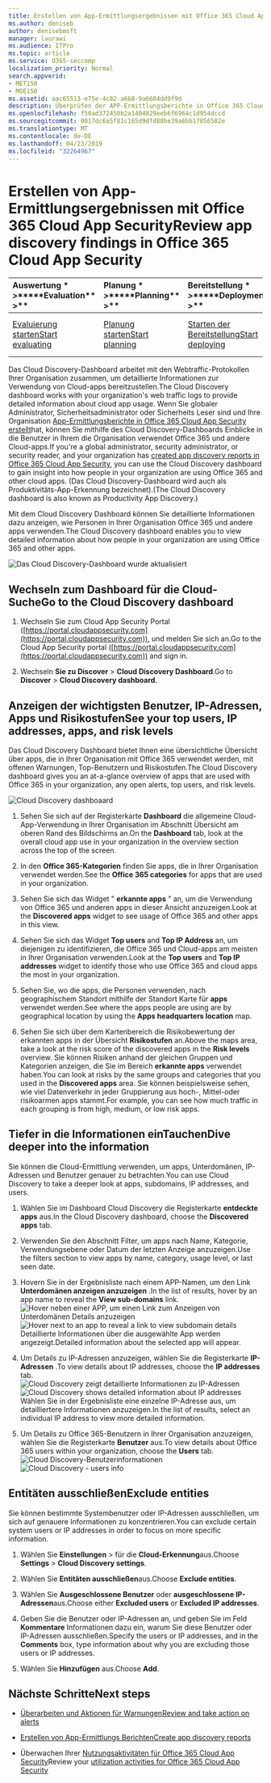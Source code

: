 ```yaml
---
title: Erstellen von App-Ermittlungsergebnissen mit Office 365 Cloud App Security
ms.author: deniseb
author: denisebmsft
manager: laurawi
ms.audience: ITPro
ms.topic: article
ms.service: O365-seccomp
localization_priority: Normal
search.appverid:
- MET150
- MOE150
ms.assetid: aac65513-e75e-4c82-a668-9a6604dd9f9d
description: Überprüfen der APP-Ermittlungsberichte in Office 365 Cloud-App-Sicherheit kann Ihnen helfen, mehr darüber zu erfahren, wie Personen in Ihrer Organisation Cloud-Apps verwenden. Nachdem Sie die APP-Ermittlungsberichte mithilfe von Protokolldateien aus Ihren Firewalls und Proxys erstellt haben, überarbeiten Sie die Ergebnisse im Dashboard App Discovery.
ms.openlocfilehash: f50ad372450b2a1404829eeb6f6964c1d954dccd
ms.sourcegitcommit: 0017dc6a5f81c165d9dfd88be39a6bb17856582e
ms.translationtype: MT
ms.contentlocale: de-DE
ms.lasthandoff: 04/23/2019
ms.locfileid: "32264967"
---
```

# <a name="review-app-discovery-findings-in-office-365-cloud-app-security"></a><span data-ttu-id="dfeaa-104">Erstellen von App-Ermittlungsergebnissen mit Office 365 Cloud App Security</span><span class="sxs-lookup"><span data-stu-id="dfeaa-104">Review app discovery findings in Office 365 Cloud App Security</span></span>
  
|<span data-ttu-id="dfeaa-105">Auswertung \* *\>*\*</span><span class="sxs-lookup"><span data-stu-id="dfeaa-105">\*\*\*\*Evaluation\*\* \>\*\*</span></span>|<span data-ttu-id="dfeaa-106">Planung \* *\>*\*</span><span class="sxs-lookup"><span data-stu-id="dfeaa-106">\*\*\*\*Planning\*\* \>\*\*</span></span>|<span data-ttu-id="dfeaa-107">Bereitstellung \* *\>*\*</span><span class="sxs-lookup"><span data-stu-id="dfeaa-107">\*\*\*\*Deployment\*\* \>\*\*</span></span>|<span data-ttu-id="dfeaa-108">Auslastung \* \* \* \*</span><span class="sxs-lookup"><span data-stu-id="dfeaa-108">\*\*\*\*Utilization\*\*\*\*</span></span>|
|:-----|:-----|:-----|:-----|
|[<span data-ttu-id="dfeaa-109">Evaluierung starten</span><span class="sxs-lookup"><span data-stu-id="dfeaa-109">Start evaluating</span></span>](office-365-cas-overview.md) <br/> |[<span data-ttu-id="dfeaa-110">Planung starten</span><span class="sxs-lookup"><span data-stu-id="dfeaa-110">Start planning</span></span>](get-ready-for-office-365-cas.md) <br/> |[<span data-ttu-id="dfeaa-111">Starten der Bereitstellung</span><span class="sxs-lookup"><span data-stu-id="dfeaa-111">Start deploying</span></span>](turn-on-office-365-cas.md) <br/> |<span data-ttu-id="dfeaa-112">Sie sind hier!</span><span class="sxs-lookup"><span data-stu-id="dfeaa-112">You are here!</span></span>  <br/> [<span data-ttu-id="dfeaa-113">Nächste Schritte</span><span class="sxs-lookup"><span data-stu-id="dfeaa-113">Next steps</span></span>](#next-steps) <br/> |
   
<span data-ttu-id="dfeaa-114">Das Cloud Discovery-Dashboard arbeitet mit den Webtraffic-Protokollen Ihrer Organisation zusammen, um detaillierte Informationen zur Verwendung von Cloud-apps bereitzustellen.</span><span class="sxs-lookup"><span data-stu-id="dfeaa-114">The Cloud Discovery dashboard works with your organization's web traffic logs to provide detailed information about cloud app usage.</span></span> <span data-ttu-id="dfeaa-115">Wenn Sie globaler Administrator, Sicherheitsadministrator oder Sicherheits Leser sind und Ihre Organisation [App-Ermittlungsberichte in Office 365 Cloud App Security erstellt](create-app-discovery-reports-in-ocas.md)hat, können Sie mithilfe des Cloud Discovery-Dashboards Einblicke in die Benutzer in Ihrem die Organisation verwendet Office 365 und andere Cloud-apps.</span><span class="sxs-lookup"><span data-stu-id="dfeaa-115">If you're a global administrator, security administrator, or security reader, and your organization has [created app discovery reports in Office 365 Cloud App Security](create-app-discovery-reports-in-ocas.md), you can use the Cloud Discovery dashboard to gain insight into how people in your organization are using Office 365 and other cloud apps.</span></span> <span data-ttu-id="dfeaa-116">(Das Cloud Discovery-Dashboard wird auch als Produktivitäts-App-Erkennung bezeichnet).</span><span class="sxs-lookup"><span data-stu-id="dfeaa-116">(The Cloud Discovery dashboard is also known as Productivity App Discovery.)</span></span>
  
 <span data-ttu-id="dfeaa-117">Mit dem Cloud Discovery Dashboard können Sie detaillierte Informationen dazu anzeigen, wie Personen in Ihrer Organisation Office 365 und andere apps verwenden.</span><span class="sxs-lookup"><span data-stu-id="dfeaa-117">The Cloud Discovery dashboard enables you to view detailed information about how people in your organization are using Office 365 and other apps.</span></span> 
  
![Das Cloud Discovery-Dashboard wurde aktualisiert](media/12712681-c0b3-4cb3-b7fd-2cf2ad4e825f.png)
     
## <a name="go-to-the-cloud-discovery-dashboard"></a><span data-ttu-id="dfeaa-119">Wechseln zum Dashboard für die Cloud-Suche</span><span class="sxs-lookup"><span data-stu-id="dfeaa-119">Go to the Cloud Discovery dashboard</span></span>

1. <span data-ttu-id="dfeaa-120">Wechseln Sie zum Cloud App Security Portal ([https://portal.cloudappsecurity.com](https://portal.cloudappsecurity.com)), und melden Sie sich an.</span><span class="sxs-lookup"><span data-stu-id="dfeaa-120">Go to the Cloud App Security portal ([https://portal.cloudappsecurity.com](https://portal.cloudappsecurity.com)) and sign in.</span></span>
    
2. <span data-ttu-id="dfeaa-121">Wechseln **Sie zu Discover** \> **Cloud Discovery Dashboard**.</span><span class="sxs-lookup"><span data-stu-id="dfeaa-121">Go to **Discover** \> **Cloud Discovery dashboard**.</span></span>
    
## <a name="see-your-top-users-ip-addresses-apps-and-risk-levels"></a><span data-ttu-id="dfeaa-122">Anzeigen der wichtigsten Benutzer, IP-Adressen, Apps und Risikostufen</span><span class="sxs-lookup"><span data-stu-id="dfeaa-122">See your top users, IP addresses, apps, and risk levels</span></span>

<span data-ttu-id="dfeaa-123">Das Cloud Discovery Dashboard bietet Ihnen eine übersichtliche Übersicht über apps, die in Ihrer Organisation mit Office 365 verwendet werden, mit offenen Warnungen, Top-Benutzern und Risikostufen.</span><span class="sxs-lookup"><span data-stu-id="dfeaa-123">The Cloud Discovery dashboard gives you an at-a-glance overview of apps that are used with Office 365 in your organization, any open alerts, top users, and risk levels.</span></span>
  
![Cloud Discovery dashboaard](media/06696946-fbdf-4781-b5b8-2ac074fcb2a1.png)
  
1. <span data-ttu-id="dfeaa-125">Sehen Sie sich auf der Registerkarte **Dashboard** die allgemeine Cloud-App-Verwendung in Ihrer Organisation im Abschnitt Übersicht am oberen Rand des Bildschirms an.</span><span class="sxs-lookup"><span data-stu-id="dfeaa-125">On the **Dashboard** tab, look at the overall cloud app use in your organization in the overview section across the top of the screen.</span></span> 
    
2. <span data-ttu-id="dfeaa-126">In den **Office 365-Kategorien** finden Sie apps, die in Ihrer Organisation verwendet werden.</span><span class="sxs-lookup"><span data-stu-id="dfeaa-126">See the **Office 365 categories** for apps that are used in your organization.</span></span> 
    
3. <span data-ttu-id="dfeaa-127">Sehen Sie sich das Widget " **erkannte apps** " an, um die Verwendung von Office 365 und anderen apps in dieser Ansicht anzuzeigen.</span><span class="sxs-lookup"><span data-stu-id="dfeaa-127">Look at the **Discovered apps** widget to see usage of Office 365 and other apps in this view.</span></span> 
    
4. <span data-ttu-id="dfeaa-128">Sehen Sie sich das Widget **Top users** and **Top IP Address** an, um diejenigen zu identifizieren, die Office 365 und Cloud-apps am meisten in Ihrer Organisation verwenden.</span><span class="sxs-lookup"><span data-stu-id="dfeaa-128">Look at the **Top users** and **Top IP addresses** widget to identify those who use Office 365 and cloud apps the most in your organization.</span></span> 
    
5. <span data-ttu-id="dfeaa-129">Sehen Sie, wo die apps, die Personen verwenden, nach geographischem Standort mithilfe der Standort Karte für **apps** verwendet werden.</span><span class="sxs-lookup"><span data-stu-id="dfeaa-129">See where the apps people are using are by geographical location by using the **Apps headquarters location** map.</span></span> 
    
6. <span data-ttu-id="dfeaa-130">Sehen Sie sich über dem Kartenbereich die Risikobewertung der erkannten apps in der Übersicht **Risikostufen** an.</span><span class="sxs-lookup"><span data-stu-id="dfeaa-130">Above the maps area, take a look at the risk score of the discovered apps in the **Risk levels** overview.</span></span> <span data-ttu-id="dfeaa-131">Sie können Risiken anhand der gleichen Gruppen und Kategorien anzeigen, die Sie im Bereich **erkannte apps** verwendet haben.</span><span class="sxs-lookup"><span data-stu-id="dfeaa-131">You can look at risks by the same groups and categories that you used in the **Discovered apps** area.</span></span> <span data-ttu-id="dfeaa-132">Sie können beispielsweise sehen, wie viel Datenverkehr in jeder Gruppierung aus hoch-, Mittel-oder risikoarmen apps stammt.</span><span class="sxs-lookup"><span data-stu-id="dfeaa-132">For example, you can see how much traffic in each grouping is from high, medium, or low risk apps.</span></span> 
    
## <a name="dive-deeper-into-the-information"></a><span data-ttu-id="dfeaa-133">Tiefer in die Informationen einTauchen</span><span class="sxs-lookup"><span data-stu-id="dfeaa-133">Dive deeper into the information</span></span>

<span data-ttu-id="dfeaa-134">Sie können die Cloud-Ermittlung verwenden, um apps, Unterdomänen, IP-Adressen und Benutzer genauer zu betrachten.</span><span class="sxs-lookup"><span data-stu-id="dfeaa-134">You can use Cloud Discovery to take a deeper look at apps, subdomains, IP addresses, and users.</span></span>
  
1. <span data-ttu-id="dfeaa-135">Wählen Sie im Dashboard Cloud Discovery die Registerkarte **entdeckte apps** aus.</span><span class="sxs-lookup"><span data-stu-id="dfeaa-135">In the Cloud Discovery dashboard, choose the **Discovered apps** tab.</span></span> 
    
2. <span data-ttu-id="dfeaa-136">Verwenden Sie den Abschnitt Filter, um apps nach Name, Kategorie, Verwendungsebene oder Datum der letzten Anzeige anzuzeigen.</span><span class="sxs-lookup"><span data-stu-id="dfeaa-136">Use the filters section to view apps by name, category, usage level, or last seen date.</span></span>
    
3. <span data-ttu-id="dfeaa-137">Hovern Sie in der Ergebnisliste nach einem APP-Namen, um den Link **Unterdomänen anzeigen anzuzeigen** .</span><span class="sxs-lookup"><span data-stu-id="dfeaa-137">In the list of results, hover by an app name to reveal the **View sub-domains** link.</span></span><br/> <span data-ttu-id="dfeaa-138">![Hover neben einer APP, um einen Link zum Anzeigen von Unterdomänen Details anzuzeigen](media/4a212215-8a2c-46fd-9ef9-89e4064658a6.png)</span><span class="sxs-lookup"><span data-stu-id="dfeaa-138">![Hover next to an app to reveal a link to view subdomain details](media/4a212215-8a2c-46fd-9ef9-89e4064658a6.png)</span></span><br/><span data-ttu-id="dfeaa-139">Detaillierte Informationen über die ausgewählte App werden angezeigt.</span><span class="sxs-lookup"><span data-stu-id="dfeaa-139">Detailed information about the selected app will appear.</span></span>
    
4. <span data-ttu-id="dfeaa-140">Um Details zu IP-Adressen anzuzeigen, wählen Sie die Registerkarte **IP-Adressen** .</span><span class="sxs-lookup"><span data-stu-id="dfeaa-140">To view details about IP addresses, choose the **IP addresses** tab.</span></span><br/><span data-ttu-id="dfeaa-141">![Cloud Discovery zeigt detaillierte Informationen zu IP-Adressen](media/0c742bf6-da9e-4d22-8656-a27a5007d5d5.png)</span><span class="sxs-lookup"><span data-stu-id="dfeaa-141">![Cloud Discovery shows detailed information about IP addresses](media/0c742bf6-da9e-4d22-8656-a27a5007d5d5.png)</span></span><br/><span data-ttu-id="dfeaa-142">Wählen Sie in der Ergebnisliste eine einzelne IP-Adresse aus, um detailliertere Informationen anzuzeigen.</span><span class="sxs-lookup"><span data-stu-id="dfeaa-142">In the list of results, select an individual IP address to view more detailed information.</span></span>
    
5. <span data-ttu-id="dfeaa-143">Um Details zu Office 365-Benutzern in Ihrer Organisation anzuzeigen, wählen Sie die Registerkarte **Benutzer** aus.</span><span class="sxs-lookup"><span data-stu-id="dfeaa-143">To view details about Office 365 users within your organization, choose the **Users** tab.</span></span><br/><span data-ttu-id="dfeaa-144">![Cloud Discovery-Benutzerinformationen](media/2d9c2d85-01e6-4057-8020-d9a68f26bbac.png)</span><span class="sxs-lookup"><span data-stu-id="dfeaa-144">![Cloud Discovery - users info](media/2d9c2d85-01e6-4057-8020-d9a68f26bbac.png)</span></span>
  
## <a name="exclude-entities"></a><span data-ttu-id="dfeaa-145">Entitäten ausschließen</span><span class="sxs-lookup"><span data-stu-id="dfeaa-145">Exclude entities</span></span>

<span data-ttu-id="dfeaa-146">Sie können bestimmte Systembenutzer oder IP-Adressen ausschließen, um sich auf genauere Informationen zu konzentrieren.</span><span class="sxs-lookup"><span data-stu-id="dfeaa-146">You can exclude certain system users or IP addresses in order to focus on more specific information.</span></span>
  
1. <span data-ttu-id="dfeaa-147">Wählen Sie **Einstellungen** \> für die **Cloud-Erkennung**aus.</span><span class="sxs-lookup"><span data-stu-id="dfeaa-147">Choose **Settings** \> **Cloud Discovery settings**.</span></span>
    
2. <span data-ttu-id="dfeaa-148">Wählen Sie **Entitäten ausschließen**aus.</span><span class="sxs-lookup"><span data-stu-id="dfeaa-148">Choose **Exclude entities**.</span></span>
    
3. <span data-ttu-id="dfeaa-149">Wählen Sie **Ausgeschlossene Benutzer** oder **ausgeschlossene IP-Adressen**aus.</span><span class="sxs-lookup"><span data-stu-id="dfeaa-149">Choose either **Excluded users** or **Excluded IP addresses**.</span></span>
    
4. <span data-ttu-id="dfeaa-150">Geben Sie die Benutzer oder IP-Adressen an, und geben Sie im Feld **Kommentare** Informationen dazu ein, warum Sie diese Benutzer oder IP-Adressen ausschließen.</span><span class="sxs-lookup"><span data-stu-id="dfeaa-150">Specify the users or IP addresses, and in the **Comments** box, type information about why you are excluding those users or IP addresses.</span></span> 
    
5. <span data-ttu-id="dfeaa-151">Wählen Sie **Hinzufügen** aus.</span><span class="sxs-lookup"><span data-stu-id="dfeaa-151">Choose **Add**.</span></span>
    
## <a name="next-steps"></a><span data-ttu-id="dfeaa-152">Nächste Schritte</span><span class="sxs-lookup"><span data-stu-id="dfeaa-152">Next steps</span></span>

- [<span data-ttu-id="dfeaa-153">Überarbeiten und Aktionen für Warnungen</span><span class="sxs-lookup"><span data-stu-id="dfeaa-153">Review and take action on alerts</span></span>](review-office-365-cas-alerts.md)
    
- [<span data-ttu-id="dfeaa-154">Erstellen von App-Ermittlungs Berichten</span><span class="sxs-lookup"><span data-stu-id="dfeaa-154">Create app discovery reports</span></span>](create-app-discovery-reports-in-ocas.md)
    
- <span data-ttu-id="dfeaa-155">Überwachen Ihrer [Nutzungsaktivitäten für Office 365 Cloud App Security](utilization-activities-for-ocas.md)</span><span class="sxs-lookup"><span data-stu-id="dfeaa-155">Review your [utilization activities for Office 365 Cloud App Security](utilization-activities-for-ocas.md)</span></span>
    

